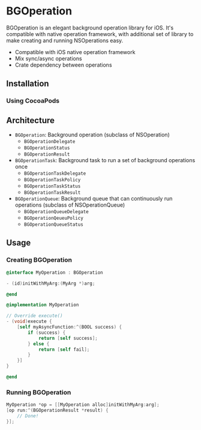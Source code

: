 # BGOperation
BGOperation is an elegant background operation library for iOS. It's compatible with native operation framework, with additional set of library to make creating and running NSOperations easy.

* Compatible with iOS native operation framework
* Mix sync/async operations
* Crate dependency between operations

## Installation

### Using CocoaPods

## Architecture

* `BGOperation`: Background operation (subclass of NSOperation)
  - `BGOperationDelegate`
  - `BGOperationStatus`
  - `BGOperationResult`
* `BGOperationTask`: Background task to run a set of background operations once
  - `BGOperationTaskDelegate`
  - `BGOperationTaskPolicy`
  - `BGOperationTaskStatus`
  - `BGOperationTaskResult`
* `BGOperationQueue`: Background queue that can continuously run operations (subclass of NSOperationQueue)
  - `BGOperationQueueDelegate`
  - `BGOperationQeueuPolicy`
  - `BGOperationQueueStatus`

## Usage

### Creating BGOperation
```objective-c
@interface MyOperation : BGOperation

- (id)initWithMyArg:(MyArg *)arg;

@end

@implementation MyOperation

// Override execute()
- (void)execute {
    [self myAsyncFunction:^(BOOL success) {
        if (success) {
            return [self success];
        } else {
            return [self fail];
        }
    }]
}

@end
```

### Running BGOperation
```objective-c
MyOperation *op = [[MyOperation alloc]initWithMyArg:arg];
[op run:^(BGOperationResult *result) {
    // Done!
}];
```
